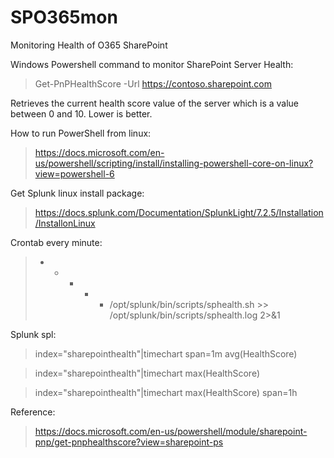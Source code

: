 # SPO365mon
Monitoring Health of O365 SharePoint  

Windows Powershell command to monitor SharePoint Server Health: 
>Get-PnPHealthScore -Url https://contoso.sharepoint.com

Retrieves the current health score value of the server which is a value between 0 and 10. Lower is better.

How to run PowerShell from linux:
>https://docs.microsoft.com/en-us/powershell/scripting/install/installing-powershell-core-on-linux?view=powershell-6

Get Splunk linux install package: 
>https://docs.splunk.com/Documentation/SplunkLight/7.2.5/Installation/InstallonLinux

Crontab every minute:
>* * * * * /opt/splunk/bin/scripts/sphealth.sh >> /opt/splunk/bin/scripts/sphealth.log 2>&1

Splunk spl:
>index="sharepointhealth"|timechart span=1m avg(HealthScore)

>index="sharepointhealth"|timechart max(HealthScore)

>index="sharepointhealth"|timechart max(HealthScore) span=1h


Reference:
>https://docs.microsoft.com/en-us/powershell/module/sharepoint-pnp/get-pnphealthscore?view=sharepoint-ps
